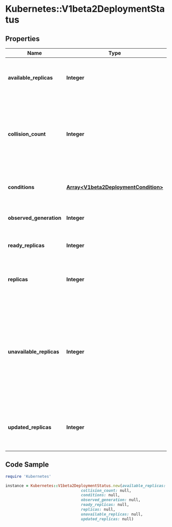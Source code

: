 # Kubernetes::V1beta2DeploymentStatus

## Properties

Name | Type | Description | Notes
------------ | ------------- | ------------- | -------------
**available_replicas** | **Integer** | Total number of available pods (ready for at least minReadySeconds) targeted by this deployment. | [optional] 
**collision_count** | **Integer** | Count of hash collisions for the Deployment. The Deployment controller uses this field as a collision avoidance mechanism when it needs to create the name for the newest ReplicaSet. | [optional] 
**conditions** | [**Array&lt;V1beta2DeploymentCondition&gt;**](V1beta2DeploymentCondition.md) | Represents the latest available observations of a deployment&#39;s current state. | [optional] 
**observed_generation** | **Integer** | The generation observed by the deployment controller. | [optional] 
**ready_replicas** | **Integer** | Total number of ready pods targeted by this deployment. | [optional] 
**replicas** | **Integer** | Total number of non-terminated pods targeted by this deployment (their labels match the selector). | [optional] 
**unavailable_replicas** | **Integer** | Total number of unavailable pods targeted by this deployment. This is the total number of pods that are still required for the deployment to have 100% available capacity. They may either be pods that are running but not yet available or pods that still have not been created. | [optional] 
**updated_replicas** | **Integer** | Total number of non-terminated pods targeted by this deployment that have the desired template spec. | [optional] 

## Code Sample

```ruby
require 'Kubernetes'

instance = Kubernetes::V1beta2DeploymentStatus.new(available_replicas: null,
                                 collision_count: null,
                                 conditions: null,
                                 observed_generation: null,
                                 ready_replicas: null,
                                 replicas: null,
                                 unavailable_replicas: null,
                                 updated_replicas: null)
```


